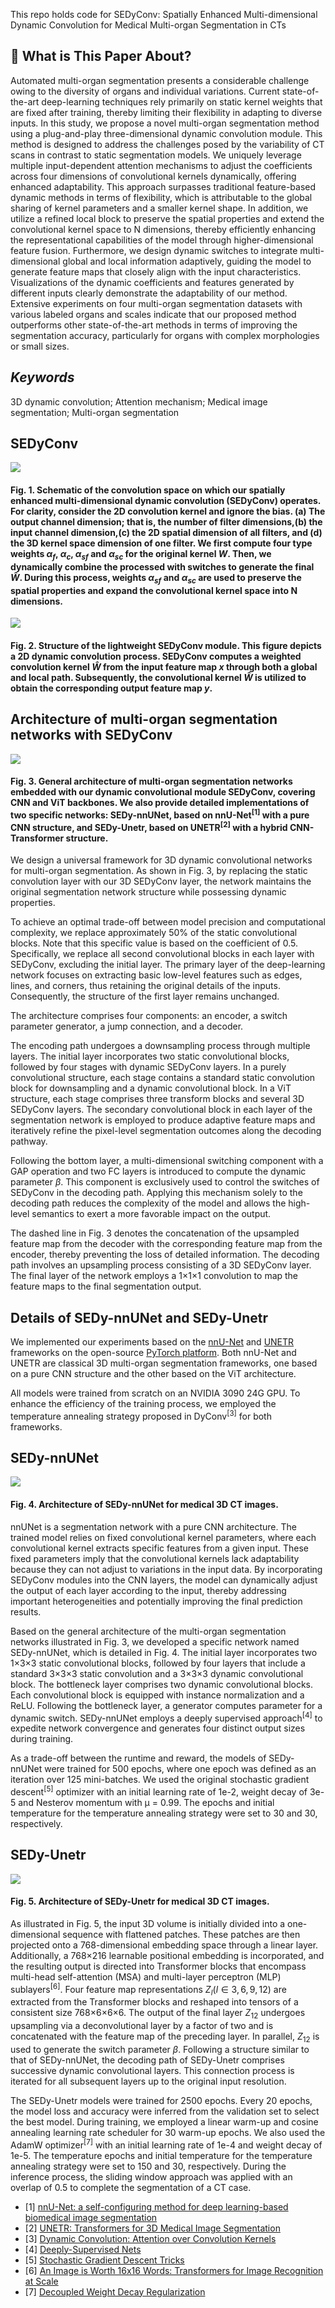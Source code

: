 
This repo holds code for SEDyConv: Spatially Enhanced Multi-dimensional Dynamic Convolution for Medical Multi-organ Segmentation in CTs

## 📌 What is This Paper About?

Automated multi-organ segmentation presents a considerable challenge owing to the diversity of organs and individual variations. Current state-of-the-art deep-learning techniques rely primarily on static kernel weights that are fixed after training, thereby limiting their flexibility in adapting to diverse inputs. In this study, we propose a novel multi-organ segmentation method using a plug-and-play three-dimensional dynamic convolution module. This method is designed to address the challenges posed by the variability of CT scans in contrast to static segmentation models. We uniquely leverage multiple input-dependent attention mechanisms to adjust the coefficients across four dimensions of convolutional kernels dynamically, offering enhanced adaptability. This approach surpasses traditional feature-based dynamic methods in terms of flexibility, which is attributable to the global sharing of kernel parameters and a smaller kernel shape. In addition, we utilize a refined local block to preserve the spatial properties and extend the convolutional kernel space to N dimensions, thereby efficiently enhancing the representational capabilities of the model through higher-dimensional feature fusion. Furthermore, we design dynamic switches to integrate multi-dimensional global and local information adaptively, guiding the model to generate feature maps that closely align with the input characteristics. Visualizations of the dynamic coefficients and features generated by different inputs clearly demonstrate the adaptability of our method. Extensive experiments on four multi-organ segmentation datasets with various labeled organs and scales indicate that our proposed method outperforms other state-of-the-art methods in terms of improving the segmentation accuracy, particularly for organs with complex morphologies or small sizes.

## *Keywords*

3D dynamic convolution; Attention mechanism; Medical image segmentation; Multi-organ segmentation

## SEDyConv

![](./imgs/fig3.png)

#### **Fig. 1.** Schematic of the convolution space on which our spatially enhanced multi-dimensional dynamic convolution (SEDyConv) operates. For clarity, consider the 2D convolution kernel and ignore the bias. (a) The output channel dimension; that is, the number of filter dimensions,(b) the input channel dimension,(c) the 2D spatial dimension of all filters, and (d) the 3D kernel space dimension of one filter. We first compute four type weights ${\alpha_f}$, ${\alpha_c}$, ${\alpha_{sf}}$ and ${\alpha_{sc}}$ for the original kernel ${W}$. Then, we dynamically combine the processed  with switches to generate the final $\hat{W}$. During this process, weights ${\alpha_{sf}}$ and ${\alpha_{sc}}$ are used to preserve the spatial properties and expand the convolutional kernel space into N dimensions.

![](./imgs/fig5.png)

#### **Fig. 2.** Structure of the lightweight SEDyConv module. This figure depicts a 2D dynamic convolution process. SEDyConv computes a weighted convolution kernel $\hat{W}$ from the input feature map $x$ through both a global and local path. Subsequently, the convolutional kernel $\hat{W}$ is utilized to obtain the corresponding output feature map $y$.

## Architecture of multi-organ segmentation networks with SEDyConv

![](./imgs/fig6.png)

#### **Fig. 3.** General architecture of multi-organ segmentation networks embedded with our dynamic convolutional module SEDyConv, covering CNN and ViT backbones. We also provide detailed implementations of two specific networks: SEDy-nnUNet, based on nnU-Net<SUP>[1]</SUP> with a pure CNN structure, and SEDy-Unetr, based on UNETR<SUP>[2]</SUP> with a hybrid CNN-Transformer structure.

We design a universal framework for 3D dynamic convolutional networks for multi-organ segmentation. As shown in Fig. 3, by replacing the static convolution layer with our 3D SEDyConv layer, the network maintains the original segmentation network structure while possessing dynamic properties.

To achieve an optimal trade-off between model precision and computational complexity, we replace approximately 50% of the static convolutional blocks. Note that this specific value is based on the coefficient of 0.5. Specifically, we replace all second convolutional blocks in each layer with SEDyConv, excluding the initial layer. The primary layer of the deep-learning network focuses on extracting basic low-level features such as edges, lines, and corners, thus retaining the original details of the inputs. Consequently, the structure of the first layer remains unchanged.

The architecture comprises four components: an encoder, a switch parameter generator, a jump connection, and a decoder.

The encoding path undergoes a downsampling process through multiple layers. The initial layer incorporates two static convolutional blocks, followed by four stages with dynamic SEDyConv layers. In a purely convolutional structure, each stage contains a standard static convolution block for downsampling and a dynamic convolutional block. In a ViT structure, each stage comprises three transform blocks and several 3D SEDyConv layers. The secondary convolutional block in each layer of the segmentation network is employed to produce adaptive feature maps and iteratively refine the pixel-level segmentation outcomes along the decoding pathway.

Following the bottom layer, a multi-dimensional switching component with a GAP operation and two FC layers is introduced to compute the dynamic parameter ${\beta}$. This component is exclusively used to control the switches of SEDyConv in the decoding path. Applying this mechanism solely to the decoding path reduces the complexity of the model and allows the high-level semantics to exert a more favorable impact on the output.

The dashed line in Fig. 3 denotes the concatenation of the upsampled feature map from the decoder with the corresponding feature map from the encoder, thereby preventing the loss of detailed information. The decoding path involves an upsampling process consisting of a 3D SEDyConv layer. The final layer of the network employs a 1×1×1 convolution to map the feature maps to the final segmentation output.

## Details of SEDy-nnUNet and SEDy-Unetr

We implemented our experiments based on the [nnU-Net](https://github.com/MIC-DKFZ/nnUNet) and [UNETR](https://monai.io/research/unetr) frameworks on the open-source [PyTorch platform](http://pytorch.org/). Both nnU-Net and UNETR are classical 3D multi-organ segmentation frameworks, one based on a pure CNN structure and the other based on the ViT architecture.

All models were trained from scratch on an NVIDIA 3090 24G GPU. To enhance the efficiency of the training process, we employed the temperature annealing strategy proposed in DyConv<SUP>[3]</SUP> for both frameworks.

## SEDy-nnUNet

![](./imgs/fig7.png)

#### **Fig. 4.** Architecture of SEDy-nnUNet for medical 3D CT images.

nnUNet is a segmentation network with a pure CNN architecture. The trained model relies on fixed convolutional kernel parameters, where each convolutional kernel extracts specific features from a given input. These fixed parameters imply that the convolutional kernels lack adaptability because they can not adjust to variations in the input data. By incorporating SEDyConv modules into the CNN layers, the model can dynamically adjust the output of each layer according to the input, thereby addressing important heterogeneities and potentially improving the final prediction results.

Based on the general architecture of the multi-organ segmentation networks illustrated in Fig. 3, we developed a specific network named SEDy-nnUNet, which is detailed in Fig. 4. The initial layer incorporates two 1×3×3 static convolutional blocks, followed by four layers that include a standard 3×3×3 static convolution and a 3×3×3 dynamic convolutional block. The bottleneck layer comprises two dynamic convolutional blocks. Each convolutional block is equipped with instance normalization and a ReLU. Following the bottleneck layer, a generator computes parameter  for a dynamic switch. SEDy-nnUNet employs a deeply supervised approach<SUP>[4]</SUP> to expedite network convergence and generates four distinct output sizes during training.

As a trade-off between the runtime and reward, the models of SEDy-nnUNet were trained for 500 epochs, where one epoch was defined as an iteration over 125 mini-batches. We used the original stochastic gradient descent<SUP>[5]</SUP> optimizer with an initial learning rate of 1e-2, weight decay of 3e-5 and Nesterov momentum with µ = 0.99. The epochs and initial temperature for the temperature annealing strategy were set to 30 and 30, respectively.

## SEDy-Unetr

![](./imgs/fig8.png)

#### **Fig. 5.** Architecture of SEDy-Unetr for medical 3D CT images.

As illustrated in Fig. 5, the input 3D volume is initially divided into a one-dimensional sequence with flattened patches. These patches are then projected onto a 768-dimensional embedding space through a linear layer. Additionally, a 768×216 learnable positional embedding is incorporated, and the resulting output is directed into Transformer blocks that encompass multi-head self-attention (MSA) and multi-layer perceptron (MLP) sublayers<SUP>[6]</SUP>. Four feature map representations $Z_l(l{\in}{3,6,9,12})$ are extracted from the Transformer blocks and reshaped into tensors of a consistent size 768×6×6×6. The output of the final layer $Z_12$ undergoes upsampling via a deconvolutional layer by a factor of two and is concatenated with the feature map of the preceding layer. In parallel, $Z_12$ is used to generate the switch parameter ${\beta}$. Following a structure similar to that of SEDy-nnUNet, the decoding path of SEDy-Unetr comprises successive dynamic convolutional layers. This connection process is iterated for all subsequent layers up to the original input resolution.

The SEDy-Unetr models were trained for 2500 epochs. Every 20 epochs, the model loss and accuracy were inferred from the validation set to select the best model. During training, we employed a linear warm-up and cosine annealing learning rate scheduler for 30 warm-up epochs. We also used the AdamW optimizer<SUP>[7]</SUP> with an initial learning rate of 1e-4 and weight decay of 1e-5. The temperature epochs and initial temperature for the temperature annealing strategy were set to 150 and 30, respectively. During the inference process, the sliding window approach was applied with an overlap of 0.5 to complete the segmentation of a CT case.

- [1] [nnU-Net: a self-configuring method for deep learning-based biomedical image segmentation](https://doi.org/10.1038/s41592-020-01008-z)
- [2] [UNETR: Transformers for 3D Medical Image Segmentation](http://dx.doi.org/10.1109/WACV51458.2022.00181)
- [3] [Dynamic Convolution: Attention over Convolution Kernels](https://doi.org/10.48550/arXiv.1912.03458)
- [4] [Deeply-Supervised Nets](https://doi.org/10.48550/arXiv.1409.5185)
- [5] [Stochastic Gradient Descent Tricks](https://doi.org/10.1007/978-3-642-35289-8_25)
- [6] [An Image is Worth 16x16 Words: Transformers for Image Recognition at Scale](https://doi.org/10.48550/arXiv.2010.11929)
- [7] [Decoupled Weight Decay Regularization](https://doi.org/10.48550/arXiv.1711.05101)


